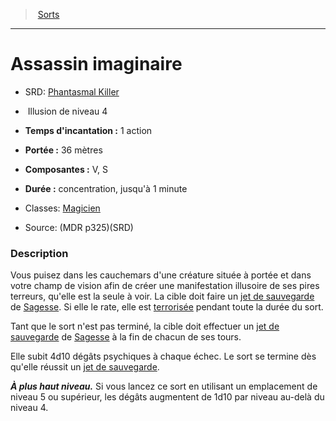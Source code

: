 ﻿> [Sorts](hd_spells.md)

---

# Assassin imaginaire

- SRD: [Phantasmal Killer](srd_spells_phantasmal_killer.md)

-  Illusion de niveau 4

- **Temps d'incantation :** 1 action

- **Portée :** 36 mètres

- **Composantes :** V, S

- **Durée :** concentration, jusqu'à 1 minute

- Classes: [Magicien](hd_wizard.md)

- Source: (MDR p325)(SRD)

### Description

Vous puisez dans les cauchemars d'une créature située à portée et dans votre champ de vision afin de créer une manifestation illusoire de ses pires terreurs, qu'elle est la seule à voir. La cible doit faire un [jet de sauvegarde](hd_abilities_jets_de_sauvegarde.md) de [Sagesse](hd_abilities_wisdom.md). Si elle le rate, elle est [terrorisée](hd_conditions_terrorise.md) pendant toute la durée du sort.

Tant que le sort n'est pas terminé, la cible doit effectuer un [jet de sauvegarde](hd_abilities_jets_de_sauvegarde.md) de [Sagesse](hd_abilities_wisdom.md) à la fin de chacun de ses tours.

Elle subit 4d10 dégâts psychiques à chaque échec. Le sort se termine dès qu'elle réussit un [jet de sauvegarde](hd_abilities_jets_de_sauvegarde.md).

**_À plus haut niveau._** Si vous lancez ce sort en utilisant un emplacement de niveau 5 ou supérieur, les dégâts augmentent de 1d10 par niveau au-delà du niveau 4.

